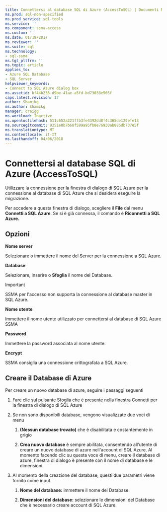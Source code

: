 ```yaml
---
title: Connettersi al database SQL di Azure (AccessToSQL) | Documenti Microsoft
ms.prod: sql-non-specified
ms.prod_service: sql-tools
ms.service: ''
ms.component: ssma-access
ms.custom: ''
ms.date: 01/19/2017
ms.reviewer: ''
ms.suite: sql
ms.technology:
- sql-ssma
ms.tgt_pltfrm: ''
ms.topic: article
applies_to:
- Azure SQL Database
- SQL Server
helpviewer_keywords:
- Connect to SQL Azure dialog box
ms.assetid: bf44b236-d9be-41ae-a5fd-bd73038e505f
caps.latest.revision: 17
author: Shamikg
ms.author: Shamikg
manager: craigg
ms.workload: Inactive
ms.openlocfilehash: 511c652a221ffb3fe4392dd8f4c365de129efe13
ms.sourcegitcommit: 9351e8b7b68f599a95fb8e76930ab886db737e5f
ms.translationtype: MT
ms.contentlocale: it-IT
ms.lasthandoff: 04/06/2018
---
```

# <a name="connect-to-azure-sql-db-accesstosql"></a>Connettersi al database SQL di Azure (AccessToSQL)
Utilizzare la connessione per la finestra di dialogo di SQL Azure per la connessione al database di SQL Azure che si desidera eseguire la migrazione.  
  
Per accedere a questa finestra di dialogo, scegliere il **File** dal menu **Connetti a SQL Azure**. Se si è già connessa, il comando è **Riconnetti a SQL Azure.**  
  
## <a name="options"></a>Opzioni  
**Nome server**  
  
Selezionare o immettere il nome del Server per la connessione a SQL Azure.  
  
**Database**  
  
Selezionare, inserire o **Sfoglia** il nome del Database.  
  
> [!IMPORTANT]  
> SSMA per l'accesso non supporta la connessione al database master in SQL Azure.  
  
**Nome utente**  
  
Immettere il nome utente utilizzato per connettersi al database di SQL Azure SSMA  
  
**Password**  
  
Immettere la password associata al nome utente.  
  
**Encrypt**  
  
SSMA consiglia una connessione crittografata a SQL Azure.  
  
## <a name="create-azure-database"></a>Creare il Database di Azure  
Per creare un nuovo database di azure, seguire i passaggi seguenti  
  
1.  Fare clic sul pulsante Sfoglia che è presente nella finestra Connetti per la finestra di dialogo di SQL Azure  
  
2.  Se non sono disponibili database, vengono visualizzate due voci di menu  
  
    1.  **(Nessun database trovato)**  che è disabilitata e costantemente in grigio  
  
    2.  **Crea nuovo database** è sempre abilitata, consentendo all'utente di creare un nuovo database di azure nell'account di SQL Azure. Al momento facendo clic su questa voce di menu, creare il database di azure, finestra di dialogo è presente con il nome di database e le dimensioni.  
  
3.  Al momento della creazione del database, questi due parametri viene fornito come input.  
  
    1.  **Nome del database:** immettere il nome del Database.  
  
    2.  **Dimensioni del database:** selezionare le dimensioni del Database che è necessario creare account di SQL Azure.  
  
